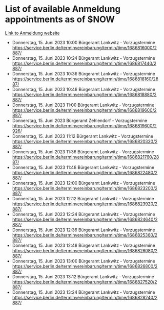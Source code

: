 # List of available Anmeldung appointments as of $NOW
[Link to Anmeldung website](https://service.berlin.de/terminvereinbarung/termin/tag.php?termin=1&anliegen[]=120686&dienstleisterlist=122210,122217,327316,122219,327312,122227,327314,122231,327346,122243,327348,122254,122252,329742,122260,329745,122262,329748,122271,327278,122273,327274,122277,327276,330436,122280,327294,122282,327290,122284,327292,122291,327270,122285,327266,122286,327264,122296,327268,150230,329760,122297,327286,122294,327284,122312,329763,122314,329775,122304,327330,122311,327334,122309,327332,317869,122281,327352,122279,329772,122283,122276,327324,122274,327326,122267,329766,122246,327318,122251,327320,122257,327322,122208,327298,122226,327300&herkunft=http%3A%2F%2Fservice.berlin.de%2Fdienstleistung%2F120686%2F)
- Donnerstag, 15. Juni 2023 10:00 Bürgeramt Lankwitz - Vorzugstermine https://service.berlin.de/terminvereinbarung/termin/time/1686816000/2887/
- Donnerstag, 15. Juni 2023 10:24 Bürgeramt Lankwitz - Vorzugstermine https://service.berlin.de/terminvereinbarung/termin/time/1686817440/2887/
- Donnerstag, 15. Juni 2023 10:36 Bürgeramt Lankwitz - Vorzugstermine https://service.berlin.de/terminvereinbarung/termin/time/1686818160/2887/
- Donnerstag, 15. Juni 2023 10:48 Bürgeramt Lankwitz - Vorzugstermine https://service.berlin.de/terminvereinbarung/termin/time/1686818880/2887/
- Donnerstag, 15. Juni 2023 11:00 Bürgeramt Lankwitz - Vorzugstermine https://service.berlin.de/terminvereinbarung/termin/time/1686819600/2887/
- Donnerstag, 15. Juni 2023  Bürgeramt Zehlendorf - Vorzugstermine https://service.berlin.de/terminvereinbarung/termin/time/1686819600/2926/
- Donnerstag, 15. Juni 2023 11:12 Bürgeramt Lankwitz - Vorzugstermine https://service.berlin.de/terminvereinbarung/termin/time/1686820320/2887/
- Donnerstag, 15. Juni 2023 11:36 Bürgeramt Lankwitz - Vorzugstermine https://service.berlin.de/terminvereinbarung/termin/time/1686821760/2887/
- Donnerstag, 15. Juni 2023 11:48 Bürgeramt Lankwitz - Vorzugstermine https://service.berlin.de/terminvereinbarung/termin/time/1686822480/2887/
- Donnerstag, 15. Juni 2023 12:00 Bürgeramt Lankwitz - Vorzugstermine https://service.berlin.de/terminvereinbarung/termin/time/1686823200/2887/
- Donnerstag, 15. Juni 2023 12:12 Bürgeramt Lankwitz - Vorzugstermine https://service.berlin.de/terminvereinbarung/termin/time/1686823920/2887/
- Donnerstag, 15. Juni 2023 12:24 Bürgeramt Lankwitz - Vorzugstermine https://service.berlin.de/terminvereinbarung/termin/time/1686824640/2887/
- Donnerstag, 15. Juni 2023 12:36 Bürgeramt Lankwitz - Vorzugstermine https://service.berlin.de/terminvereinbarung/termin/time/1686825360/2887/
- Donnerstag, 15. Juni 2023 12:48 Bürgeramt Lankwitz - Vorzugstermine https://service.berlin.de/terminvereinbarung/termin/time/1686826080/2887/
- Donnerstag, 15. Juni 2023 13:00 Bürgeramt Lankwitz - Vorzugstermine https://service.berlin.de/terminvereinbarung/termin/time/1686826800/2887/
- Donnerstag, 15. Juni 2023 13:12 Bürgeramt Lankwitz - Vorzugstermine https://service.berlin.de/terminvereinbarung/termin/time/1686827520/2887/
- Donnerstag, 15. Juni 2023 13:24 Bürgeramt Lankwitz - Vorzugstermine https://service.berlin.de/terminvereinbarung/termin/time/1686828240/2887/
